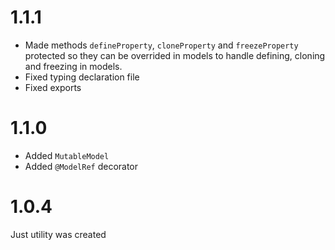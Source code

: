 # 1.1.1

- Made methods `defineProperty`, `cloneProperty` and `freezeProperty` protected so they can be overrided in models to handle defining, cloning and freezing in models.
- Fixed typing declaration file
- Fixed exports

# 1.1.0

- Added `MutableModel`
- Added `@ModelRef` decorator

# 1.0.4

Just utility was created
